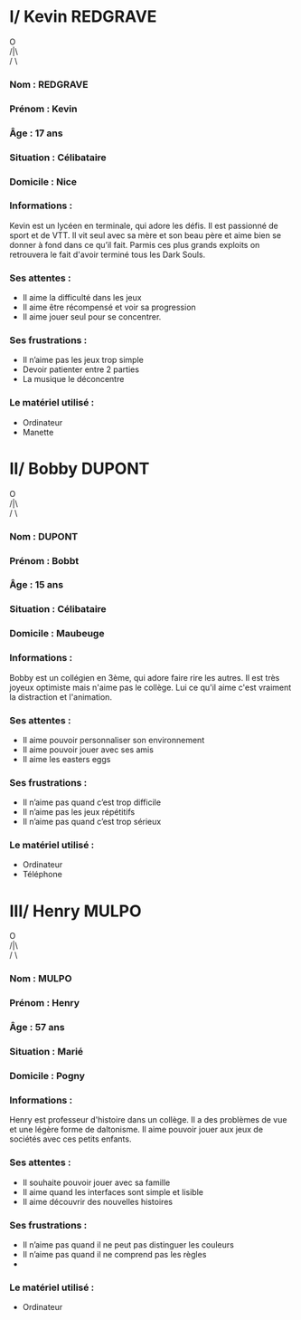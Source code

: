 # I/ Kevin REDGRAVE

   O <br>
  /|\ <br>
  / \ <br>


### Nom : REDGRAVE
### Prénom : Kevin
### Âge : 17 ans                             
### Situation : Célibataire
### Domicile : Nice

### Informations :
Kevin est un lycéen en terminale, qui adore les défis. Il est passionné de sport et de VTT. Il vit seul avec sa mère et son beau père et aime bien se donner à fond dans ce qu’il fait. Parmis ces plus grands exploits on retrouvera le fait d'avoir terminé tous les Dark Souls.

### Ses attentes : 
- Il aime la difficulté dans les jeux
- Il aime être récompensé et voir sa progression
- Il aime jouer seul pour se concentrer.

### Ses frustrations :
- Il n’aime pas les jeux trop simple
- Devoir patienter entre 2 parties
- La musique le déconcentre


### Le matériel utilisé :
- Ordinateur
- Manette


# II/ Bobby DUPONT

   O <br>
  /|\ <br>
  / \ <br>


### Nom : DUPONT
### Prénom : Bobbt
### Âge : 15 ans                             
### Situation : Célibataire
### Domicile : Maubeuge

### Informations :
Bobby est un collégien en 3ème, qui adore faire rire les autres. Il est très joyeux optimiste mais n'aime pas le collège. Lui ce qu'il aime c'est vraiment la distraction et l'animation.

### Ses attentes : 
- Il aime pouvoir personnaliser son environnement
- Il aime pouvoir jouer avec ses amis
- Il aime les easters eggs

### Ses frustrations :
- Il n’aime pas quand c’est trop difficile
- Il n’aime pas les jeux répétitifs
- Il n’aime pas quand c’est trop sérieux


### Le matériel utilisé :
- Ordinateur
- Téléphone

# III/ Henry MULPO

   O <br>
  /|\ <br>
  / \ <br>


### Nom : MULPO
### Prénom : Henry
### Âge : 57 ans                             
### Situation : Marié
### Domicile : Pogny

### Informations :

Henry est professeur d'histoire dans un collège. Il a des problèmes de vue et une légère forme de daltonisme. Il aime pouvoir jouer aux jeux de sociétés avec ces petits enfants.


### Ses attentes : 
- Il souhaite pouvoir jouer avec sa famille
- Il aime quand les interfaces sont simple et lisible
- Il aime découvrir des nouvelles histoires

### Ses frustrations :
- Il n’aime pas quand il ne peut pas distinguer les couleurs
- Il n’aime pas quand il ne comprend pas les règles
- 


### Le matériel utilisé :
- Ordinateur
